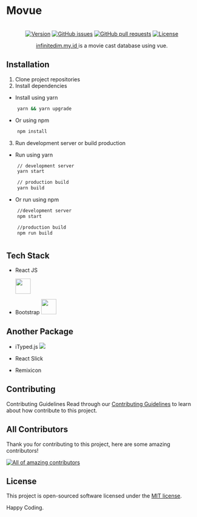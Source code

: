 # Movue

<p align="center">
<br>
    <a href="https://img.shields.io/github/package-json/v/infinitedim/infinitedim.my.id"><img src="https://img.shields.io/github/package-json/v/infinitedim/infinitedim.my.id" alt="Version"></a>
    <a href="https://github.com/infinitedim/infinitedim.my.id/issues"><img src="https://img.shields.io/github/issues/infinitedim/movue" alt="GitHub issues"></a>
    <a href="https://github.com/infinitedim/infinitedim.my.id/pulls"><img alt="GitHub pull requests" src="https://img.shields.io/github/issues-pr/infinitedim/infinitedim.my.id"></a>
    <a href="https://github.com/infinitedim/12-TKJ_1/blob/main/LICENSE"><img src="https://img.shields.io/github/license/infinitedim/infinitedim.my.id" alt="License"></a>
</p>
<p align="center">
<a href="https://infinitedim.my.id">infinitedim.my.id </a> is a movie cast database using vue.
</p>

## Installation

1. Clone project repositories
2. Install dependencies

- Install using yarn

```bash
    yarn && yarn upgrade
```

- Or using npm

```bash
    npm install
```

3. Run development server or build production

- Run using yarn

```bash
    // development server
    yarn start

    // production build
    yarn build
```

- Or run using npm

```bash
    //development server
    npm start

    //production build
    npm run build

```

#

## Tech Stack

- <p>React JS</p> <img src="https://cdn.worldvectorlogo.com/logos/react-2.svg" width="40px">
- <p>Bootstrap <img src="https://cdn.worldvectorlogo.com/logos/bootstrap.svg" width="40px"></p>

## Another Package

- <p>iTyped.js <img src="https://cdn.rawgit.com/luisvinicius167/ityped/master/img/itypedjs.gif" ></p>
- <p>React Slick</p>
- <p> Remixicon </p>


## Contributing

Contributing Guidelines
Read through our <a href="https://github.com/infinitedim/infinitedim.my.id/blob/main/CONTRIBUTING.md">Contributing Guidelines</a> to learn about how contribute to this project.

## All Contributors

Thank you for contributing to this project, here are some amazing contributors!

<a href="https://github.com/infinitedim/movue/graphs/contributors"><img src="https://contrib.rocks/image?repo=infinitedim/infinitedim.my.id" alt="All of amazing contributors"></a>

## License

This project is open-sourced software licensed under the [MIT license](https://opensource.org/licenses/MIT).

Happy Coding.
